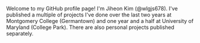 Welcome to my GitHub profile page!
I'm Jiheon Kim (@wlgjs678).
I've published a multiple of projects I've done over the last two years at Montgomery College (Germantown) and one year and a half at University of Maryland (College Park).
There are also personal projects published separately.

<!---
wlgjs678/wlgjs678 is a ✨ special ✨ repository because its `README.md` (this file) appears on your GitHub profile.
You can click the Preview link to take a look at your changes.
--->
